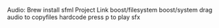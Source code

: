 Audio: 
    Brew install sfml
    Project Link boost/filesystem  boost/system
    drag audio to copyfiles
    hardcode press p to play sfx
